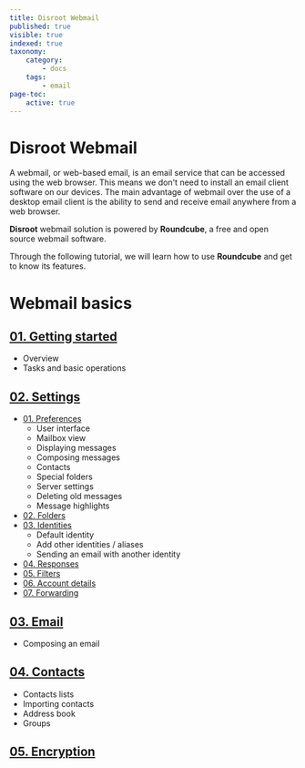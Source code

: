 ```yaml
---
title: Disroot Webmail
published: true
visible: true
indexed: true
taxonomy:
    category:
        - docs
    tags:
        - email
page-toc:
    active: true
---
```


# Disroot Webmail

A webmail, or web-based email, is an email service that can be accessed using the web browser. This means we don't need to install an email client software on our devices. The main advantage of webmail over the use of a desktop email client is the ability to send and receive email anywhere from a web browser.

**Disroot** webmail solution is powered by **Roundcube**, a free and open source webmail software.

Through the following tutorial, we will learn how to use **Roundcube** and get to know its features.

# Webmail basics
## [01. Getting started](getting_started)
  - Overview
  - Tasks and basic operations

## [02. Settings](settings)
  - [01. Preferences](settings/preferences)
    - User interface
    - Mailbox view
    - Displaying messages
    - Composing messages
    - Contacts
    - Special folders
    - Server settings
    - Deleting old messages
    - Message highlights
  - [02. Folders](settings/folders)
  - [03. Identities](settings/identities)
    - Default identity
    - Add other identities / aliases
    - Sending an email with another identity
  - [04. Responses](settings/responses)
  - [05. Filters](settings/filters)
  - [06. Account details](settings/account_details)
  - [07. Forwarding](settings/forwarding)

## [03. Email](email)
  - Composing an email

## [04. Contacts](contacts)
  - Contacts lists
  - Importing contacts
  - Address book
  - Groups

## [05. Encryption](encryption)